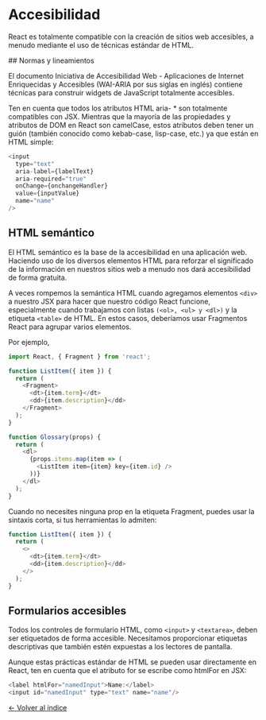 # Accesibilidad

React es totalmente compatible con la creación de sitios web accesibles, a menudo mediante el uso de técnicas estándar de HTML.

## Normas y lineamientos

El documento Iniciativa de Accesibilidad Web - Aplicaciones de Internet Enriquecidas y Accesibles (WAI-ARIA por sus siglas en inglés) contiene técnicas para construir widgets de JavaScript totalmente accesibles.

Ten en cuenta que todos los atributos HTML aria- * son totalmente compatibles con JSX. Mientras que la mayoría de las propiedades y atributos de DOM en React son camelCase, estos atributos deben tener un guión (también conocido como kebab-case, lisp-case, etc.) ya que están en HTML simple:

```js
<input
  type="text"
  aria-label={labelText}
  aria-required="true"
  onChange={onchangeHandler}
  value={inputValue}
  name="name"
/>
```

## HTML semántico

El HTML semántico es la base de la accesibilidad en una aplicación web. Haciendo uso de los diversos elementos HTML para reforzar el significado de la información en nuestros sitios web a menudo nos dará accesibilidad de forma gratuita.

A veces rompemos la semántica HTML cuando agregamos elementos `<div>` a nuestro JSX para hacer que nuestro código React funcione, especialmente cuando trabajamos con listas `(<ol>, <ul> y <dl>)` y la etiqueta `<table>` de HTML. En estos casos, deberíamos usar Fragmentos React para agrupar varios elementos.

Por ejemplo,

```js
import React, { Fragment } from 'react';

function ListItem({ item }) {
  return (
    <Fragment>
      <dt>{item.term}</dt>
      <dd>{item.description}</dd>
    </Fragment>
  );
}

function Glossary(props) {
  return (
    <dl>
      {props.items.map(item => (
        <ListItem item={item} key={item.id} />
      ))}
    </dl>
  );
}
```

Cuando no necesites ninguna prop en la etiqueta Fragment, puedes usar la sintaxis corta, si tus herramientas lo admiten:

```js
function ListItem({ item }) {
  return (
    <>
      <dt>{item.term}</dt>
      <dd>{item.description}</dd>
    </>
  );
}
```

## Formularios accesibles

Todos los controles de formulario HTML, como `<input>` y `<textarea>`, deben ser etiquetados de forma accesible. Necesitamos proporcionar etiquetas descriptivas que también estén expuestas a los lectores de pantalla.

Aunque estas prácticas estándar de HTML se pueden usar directamente en React, ten en cuenta que el atributo for se escribe como htmlFor en JSX:

```js
<label htmlFor="namedInput">Name:</label>
<input id="namedInput" type="text" name="name"/>
```



[<- Volver al índice](./../README.md)
